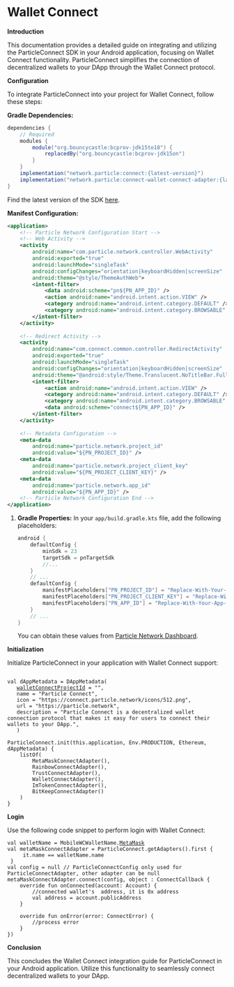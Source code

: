 # Wallet Connect

**Introduction**

This documentation provides a detailed guide on integrating and utilizing the ParticleConnect SDK in your Android application, focusing on Wallet Connect functionality. ParticleConnect simplifies the connection of decentralized wallets to your DApp through the Wallet Connect protocol.

**Configuration**

To integrate ParticleConnect into your project for Wallet Connect, follow these steps:

**Gradle Dependencies:**

```gradle
dependencies {
    // Required
    modules {
        module("org.bouncycastle:bcprov-jdk15to18") {
            replacedBy("org.bouncycastle:bcprov-jdk15on")
        }
    }
    implementation("network.particle:connect:{latest-version}")
    implementation("network.particle:connect-wallet-connect-adapter:{latest-version}")
}
```

Find the latest version of the SDK [here](https://search.maven.org/search?q=g:network.particle).

**Manifest Configuration:**

```xml
<application>
    <!-- Particle Network Configuration Start -->
    <!-- Web Activity -->
    <activity
        android:name="com.particle.network.controller.WebActivity"
        android:exported="true"
        android:launchMode="singleTask"
        android:configChanges="orientation|keyboardHidden|screenSize"
        android:theme="@style/ThemeAuthWeb">
        <intent-filter>
            <data android:scheme="pn${PN_APP_ID}" />
            <action android:name="android.intent.action.VIEW" />
            <category android:name="android.intent.category.DEFAULT" />
            <category android:name="android.intent.category.BROWSABLE" />
        </intent-filter>
    </activity>
    
    <!-- Redirect Activity -->
    <activity
        android:name="com.connect.common.controller.RedirectActivity"
        android:exported="true"
        android:launchMode="singleTask"
        android:configChanges="orientation|keyboardHidden|screenSize"
        android:theme="@android:style/Theme.Translucent.NoTitleBar.Fullscreen">
        <intent-filter>
            <action android:name="android.intent.action.VIEW" />
            <category android:name="android.intent.category.DEFAULT" />
            <category android:name="android.intent.category.BROWSABLE" />
            <data android:scheme="connect${PN_APP_ID}" />
        </intent-filter>
    </activity>
​
    <!-- Metadata Configuration -->
    <meta-data
        android:name="particle.network.project_id"
        android:value="${PN_PROJECT_ID}" />
    <meta-data
        android:name="particle.network.project_client_key"
        android:value="${PN_PROJECT_CLIENT_KEY}" />
    <meta-data
        android:name="particle.network.app_id"
        android:value="${PN_APP_ID}" />
    <!-- Particle Network Configuration End -->
</application>
```

1.  **Gradle Properties:** In your `app/build.gradle.kts` file, add the following placeholders:

    ```gradle
    android {
        defaultConfig {
            minSdk = 23
            targetSdk = pnTargetSdk
            //...
        }
        // ...
        defaultConfig {
            manifestPlaceholders["PN_PROJECT_ID"] = "Replace-With-Your-Project-ID"
            manifestPlaceholders["PN_PROJECT_CLIENT_KEY"] = "Replace-With-Your-Project-Client-Key"
            manifestPlaceholders["PN_APP_ID"] = "Replace-With-Your-App-ID"
        }
        // ...
    }
    ```

    You can obtain these values from [Particle Network Dashboard](https://dashboard.particle.network/).

**Initialization**

Initialize ParticleConnect in your application with Wallet Connect support:

<pre><code>
val dAppMetadata = DAppMetadata(
   <a data-footnote-ref href="#user-content-fn-1">walletConnectProjectId</a> = "",
   name = "Particle Connect",
   icon = "https://connect.particle.network/icons/512.png",
   url = "https://particle.network",
   description = "Particle Connect is a decentralized wallet connection protocol that makes it easy for users to connect their wallets to your DApp.",
   )
​
ParticleConnect.init(this.application, Env.PRODUCTION, Ethereum, dAppMetadata) {
    listOf(
        MetaMaskConnectAdapter(),
        RainbowConnectAdapter(),
        TrustConnectAdapter(),
        WalletConnectAdapter(),
        ImTokenConnectAdapter(),
        BitKeepConnectAdapter()
    )
}
</code></pre>

**Login**

Use the following code snippet to perform login with Wallet Connect:

<pre class="language-kotlin"><code class="lang-kotlin">val walletName = MobileWCWalletName.<a data-footnote-ref href="#user-content-fn-2">MetaMask</a>
val metaMaskConnectAdapter = ParticleConnect.getAdapters().first {
     it.name == walletName.name 
 }
val config = null // ParticleConnectConfig only used for ParticleConnectAdapter, other adapter can be null
metaMaskConnectAdapter.connect(config, object : ConnectCallback {
    override fun onConnected(account: Account) {
        //connected wallet's  address, it is 0x address
        val address = account.publicAddress
    }

    override fun onError(error: ConnectError) {
        //process error
    }
})
</code></pre>

**Conclusion**

This concludes the Wallet Connect integration guide for ParticleConnect in your Android application. Utilize this functionality to seamlessly connect decentralized wallets to your DApp.

[^1]: get it from [https://walletconnect.com/](https://walletconnect.com/)

[^2]: ```
    ImToken
    BitKeep
    Trust
    Rainbow
    WalletConnect
    ```
